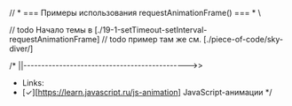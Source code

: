 // * === Примеры использования requestAnimationFrame() === * \\

// todo Начало темы в [./19-1-setTimeout-setInterval-requestAnimationFrame]
// todo пример там же см. [./piece-of-code/sky-diver/]

/* ||---------------------------------------------->> 
* Links:
* [✓][https://learn.javascript.ru/js-animation] JavaScript-анимации
*/